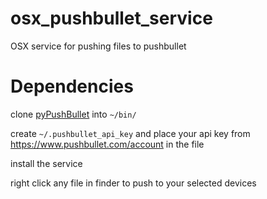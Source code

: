 osx_pushbullet_service
======================

OSX service for pushing files to pushbullet

Dependencies
===========

clone [pyPushBullet](https://github.com/Azelphur/pyPushBullet) into `~/bin/`

create `~/.pushbullet_api_key` and place your api key from https://www.pushbullet.com/account in the file

install the service

right click any file in finder to push to your selected devices

